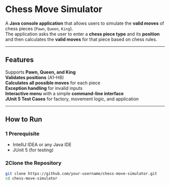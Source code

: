 # Chess Move Simulator

A **Java console application** that allows users to simulate the **valid moves** of chess pieces (`Pawn`, `Queen`, `King`).  
The application asks the user to enter a **chess piece type** and its **position** and then calculates the **valid moves** for that piece based on chess rules.

---

##  Features
 Supports **Pawn, Queen, and King**  
 **Validates positions** (A1–H8)  
 **Calculates all possible moves** for each piece  
 **Exception handling** for invalid inputs  
 **Interactive menu** with a simple **command-line interface**  
 **JUnit 5 Test Cases** for factory, movement logic, and application  

---

##  How to Run
### 1️ Prerequisite
- IntelliJ IDEA or any Java IDE
- JUnit 5 (for testing)

### 2️Clone the Repository
```sh
git clone https://github.com/your-username/chess-move-simulator.git
cd chess-move-simulator
